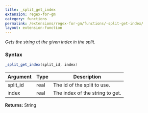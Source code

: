 ```yaml
---
title: _split_get_index
extension: regex-for-gm
category: functions
permalink: /extensions/regex-for-gm/functions/-split-get-index/
layout: extension-function
---
```


_Gets the string at the given index in the split._

### Syntax ###
```cs
_split_get_index(split_id, index)
```

| Argument | Type | Description |
| --- | --- | --- |
| split_id | real | The id of the split to use. |
| index | real | The index of the string to get. |

**Returns:** String

